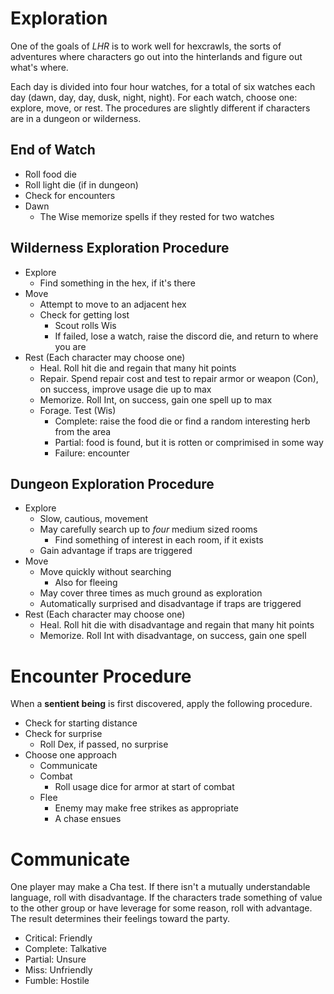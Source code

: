 # Exploration

One of the goals of _LHR_ is to work well for hexcrawls, the sorts of adventures where characters go out into the hinterlands and figure out what's where.

Each day is divided into four hour watches, for a total of six watches each day (dawn, day, day, dusk, night, night). For each watch, choose one: explore, move, or rest. The procedures are slightly different if characters are in a dungeon or wilderness.

## End of Watch

* Roll food die
* Roll light die (if in dungeon)
* Check for encounters
* Dawn
    * The Wise memorize spells if they rested for two watches

## Wilderness Exploration Procedure

* Explore
    * Find something in the hex, if it's there
* Move
    * Attempt to move to an adjacent hex
    * Check for getting lost
        * Scout rolls Wis
        * If failed, lose a watch, raise the discord die, and return to where you are
* Rest (Each character may choose one)
    * Heal. Roll hit die and regain that many hit points
    * Repair. Spend repair cost and test to repair armor or weapon (Con), on success, improve usage die up to max
    * Memorize. Roll Int, on success, gain one spell up to max
    * Forage. Test (Wis)
        * Complete: raise the food die or find a random interesting herb from the area
        * Partial: food is found, but it is rotten or comprimised in some way
        * Failure: encounter

## Dungeon Exploration Procedure

* Explore
    * Slow, cautious, movement
    * May carefully search up to *four* medium sized rooms
        * Find something of interest in each room, if it exists
    * Gain advantage if traps are triggered
* Move
    * Move quickly without searching
        * Also for fleeing
    * May cover three times as much ground as exploration
    * Automatically surprised and disadvantage if traps are triggered
* Rest (Each character may choose one)
    * Heal. Roll hit die with disadvantage and regain that many hit points
    * Memorize. Roll Int with disadvantage, on success, gain one spell

# Encounter Procedure

When a **sentient being** is first discovered, apply the following procedure.

* Check for starting distance
* Check for surprise
    * Roll Dex, if passed, no surprise
* Choose one approach
    * Communicate
    * Combat
        * Roll usage dice for armor at start of combat
    * Flee
        * Enemy may make free strikes as appropriate
        * A chase ensues

# Communicate

One player may make a Cha test. If there isn't a mutually understandable language, roll with disadvantage. If the characters trade something of value to the other group or have leverage for some reason, roll with advantage. The result determines their feelings toward the party.

* Critical: Friendly
* Complete: Talkative
* Partial: Unsure
* Miss: Unfriendly
* Fumble: Hostile